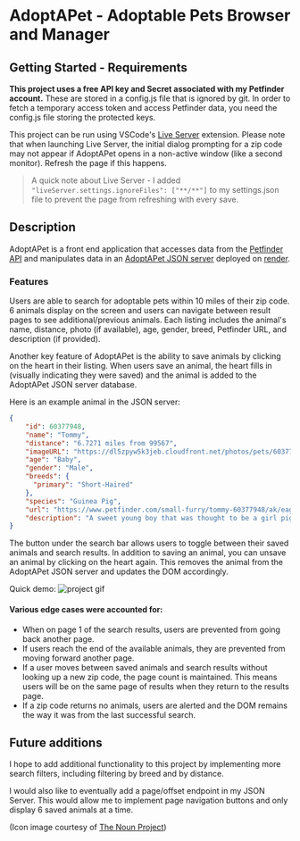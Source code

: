 # AdoptAPet - Adoptable Pets Browser and Manager

## Getting Started - Requirements

**This project uses a free API key and Secret associated with my Petfinder account.** These are stored in a config.js file that is ignored by git. In order to fetch a temporary access token and access Petfinder data, you need the config.js file storing the protected keys.

This project can be run using VSCode's [Live Server](https://marketplace.visualstudio.com/items?itemName=ritwickdey.LiveServer) extension. Please note that when launching Live Server, the initial dialog prompting for a zip code may not appear if AdoptAPet opens in a non-active window (like a second monitor). Refresh the page if this happens.

> A quick note about Live Server - I added `"liveServer.settings.ignoreFiles": ["**/**"]` to my settings.json file to prevent the page from refreshing with every save.

## Description

AdoptAPet is a front end application that accesses data from the [Petfinder API](https://www.petfinder.com/developers/v2/docs/) and manipulates data in an [AdoptAPet JSON server](https://adoptapet.onrender.com/savedanimals) deployed on [render](https://render.com/).

### Features

Users are able to search for adoptable pets within 10 miles of their zip code. 6 animals display on the screen and users can navigate between result pages to see additional/previous animals. Each listing includes the animal's name, distance, photo (if available), age, gender, breed, Petfinder URL, and description (if provided).

Another key feature of AdoptAPet is the ability to save animals by clicking on the heart in their listing. When users save an animal, the heart fills in (visually indicating they were saved) and the animal is added to the AdoptAPet JSON server database.

Here is an example animal in the JSON server:

```JSON
{
    "id": 60377948,
    "name": "Tommy",
    "distance": "6.7271 miles from 99567",
    "imageURL": "https://dl5zpyw5k3jeb.cloudfront.net/photos/pets/60377948/1/?bust=1677879146&width=600",
    "age": "Baby",
    "gender": "Male",
    "breeds": {
      "primary": "Short-Haired"
    },
    "species": "Guinea Pig",
    "url": "https://www.petfinder.com/small-furry/tommy-60377948/ak/eagle-river/junipers-guinea-pig-rescue-ak81/?referrer_id=e26ce9e6-9efe-4ab7-8f9e-6572fadc0a13&utm_source=api&utm_medium=partnership&utm_content=e26ce9e6-9efe-4ab7-8f9e-6572fadc0a13",
    "description": "A sweet young boy that was thought to be a girl piggy. He is super soft and is used to..."
}
```

The button under the search bar allows users to toggle between their saved animals and search results. In addition to saving an animal, you can unsave an animal by clicking on the heart again. This removes the animal from the AdoptAPet JSON server and updates the DOM accordingly.

Quick demo:
![project gif](https://github.com/khamerling-potts/phase-1-project/assets/54592576/5cefdc2c-e03e-43a2-b246-230b5d6e883a)

#### Various edge cases were accounted for:

- When on page 1 of the search results, users are prevented from going back another page.
- If users reach the end of the available animals, they are prevented from moving forward another page.
- If a user moves between saved animals and search results without looking up a new zip code, the page count is maintained. This means users will be on the same page of results when they return to the results page.
- If a zip code returns no animals, users are alerted and the DOM remains the way it was from the last successful search.

## Future additions

I hope to add additional functionality to this project by implementing more search filters, including filtering by breed and by distance.

I would also like to eventually add a page/offset endpoint in my JSON Server. This would allow me to implement page navigation buttons and only display 6 saved animals at a time.

(Icon image courtesy of [The Noun Project](https://thenounproject.com/))

